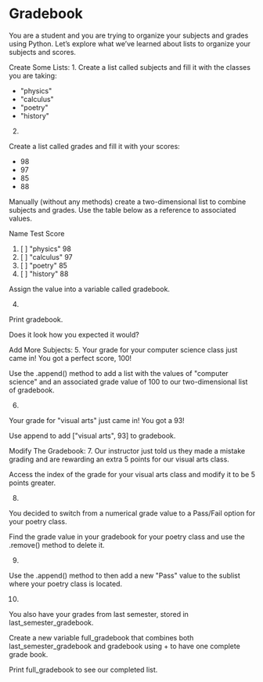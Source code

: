 # Gradebook
You are a student and you are trying to organize your subjects and grades using Python. Let’s explore what we’ve learned about lists to organize your subjects and scores.

Create Some Lists:
1.
Create a list called subjects and fill it with the classes you are taking:

* "physics"
* "calculus"
* "poetry"
* "history"


2.
Create a list called grades and fill it with your scores:

* 98
* 97
* 85
* 88


Manually (without any methods) create a two-dimensional list to combine subjects and grades. Use the table below as a reference to associated values.

Name	Test Score
1. [ ] "physics"	98
2. [ ] "calculus"	97
3. [ ] "poetry"	    85
4. [ ] "history"	88

Assign the value into a variable called gradebook.

4.
Print gradebook.

Does it look how you expected it would?

Add More Subjects:
5.
Your grade for your computer science class just came in! You got a perfect score, 100!

Use the .append() method to add a list with the values of "computer science" and an associated grade value of 100 to our two-dimensional list of gradebook.


6.
Your grade for "visual arts" just came in! You got a 93!

Use append to add ["visual arts", 93] to gradebook.


Modify The Gradebook:
7.
Our instructor just told us they made a mistake grading and are rewarding an extra 5 points for our visual arts class.

Access the index of the grade for your visual arts class and modify it to be 5 points greater.

8.
You decided to switch from a numerical grade value to a Pass/Fail option for your poetry class.

Find the grade value in your gradebook for your poetry class and use the .remove() method to delete it.

9.
Use the .append() method to then add a new "Pass" value to the sublist where your poetry class is located.


10.
You also have your grades from last semester, stored in last_semester_gradebook.

Create a new variable full_gradebook that combines both last_semester_gradebook and gradebook using + to have one complete grade book.

Print full_gradebook to see our completed list.